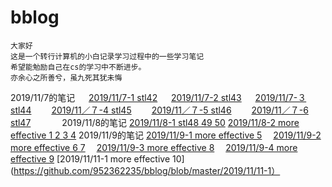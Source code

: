 # bblog
    大家好 
    这是一个转行计算机的小白记录学习过程中的一些学习笔记
    希望能勉励自己在cs的学习中不断进步。
    亦余心之所善兮，虽九死其犹未悔
2019/11/7的笔记
　 [2019/11/7-1 stl42](https://github.com/952362235/bblog/commit/6052582d120b38e75b41d7bfa3373d3e0e52910f)
　 [2019/11/7-2 stl43](https://github.com/952362235/bblog/blob/master/2019.11.7%20-2)
　 [2019/11/7-３ stl44](https://github.com/952362235/bblog/blob/master/2019.11.7%20-3)
　　[2019/11／７-4 stl45](https://github.com/952362235/bblog/blob/master/%EF%BC%92%EF%BC%90%EF%BC%91%EF%BC%99%EF%BC%8F%EF%BC%91%EF%BC%91%EF%BC%8F%EF%BC%97%EF%BC%8D%EF%BC%94)
　　[2019/11／７-5 stl46](https://github.com/952362235/bblog/blob/master/2019/11/7-5)
　　[2019/11／７-6 stl47](https://github.com/952362235/bblog/blob/master/2019/11/%EF%BC%97%EF%BC%8D%EF%BC%96)
　　　  2019/11/8的笔记  [2019/11/8-1 stl48 49 50](https://github.com/952362235/bblog/blob/master/2019/11/8-1)
         [2019/11/8-2 more effective 1 2 3 4](https://github.com/952362235/bblog/blob/master/2019/11/8-2)
        2019/11/9的笔记 [2019/11/9-1 more effective 5](https://github.com/952362235/bblog/blob/master/2019/11/9-1)
　[2019/11/9-2 more effective 6 7](https://github.com/952362235/bblog/blob/master/2019/11/9-2)
　[2019/11/9-3 more effective 8](https://github.com/952362235/bblog/blob/master/2019/11/9-3)
　[2019/11/9-4 more effective 9](https://github.com/952362235/bblog/blob/master/2019/11/9-4)
[2019/11/11-1 more effective 10](https://github.com/952362235/bblog/blob/master/2019/11/11-1）
